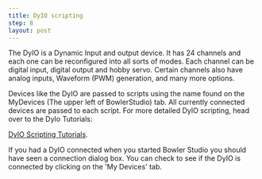 ```yaml
---
title: DyIO scripting
step: 8
layout: post
---
```


The DyIO is a Dynamic Input and output device. It has 24 channels and each one can be reconfigured into all sorts of modes. Each channel can be digital input, digital output and hobby servo. Certain channels also have analog inputs, Waveform (PWM) generation, and many more options. 

Devices like the DyIO are passed to scripts using the name found on the MyDevices (The upper left of BowlerStudio) tab. All currently connected devices are passed to each script. For more detailed DyIO scripting, head over to the DyIo Tutorials: 

  [DyIO Scripting Tutorials](/Java-Code-Library/Digital-Input-Example-Simple/).

If you had a DyIO connected when you started Bowler Studio you should have seen a connection dialog box.
You can check to see if the DyIO is connected by clicking on the 'My Devices' tab.

<script src="https://gist.github.com/madhephaestus/5da47af65fbc1f991821.js"></script>
